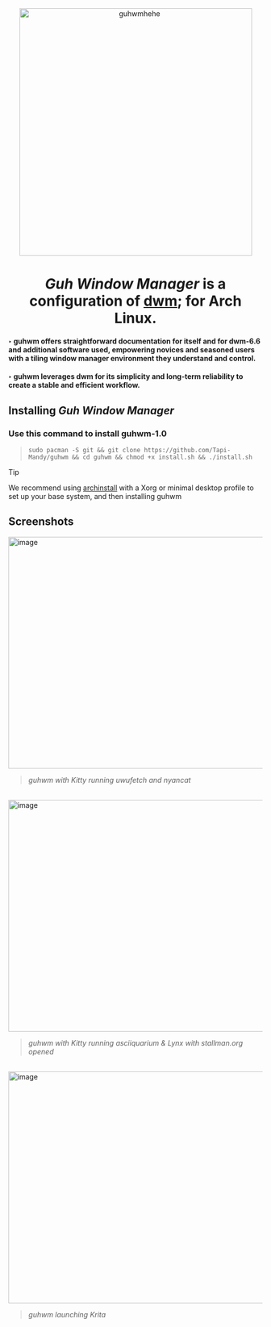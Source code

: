 <div align="center">
<img width="461" height="491" alt="guhwmhehe" src="https://github.com/user-attachments/assets/463dbf66-8daa-48df-b414-cc223e65eea3"/>
</div>
<h1 align="center">
  <i>Guh Window Manager</i> is a configuration of <a href="https://dwm.suckless.org/">dwm</a>; for Arch Linux.
</h1>

#### ‣ guhwm offers straightforward documentation for itself and for dwm-6.6 and additional software used, empowering novices and seasoned users with a tiling window manager environment they understand and control.

#### ‣ guhwm leverages dwm for its simplicity and long-term reliability to create a stable and efficient workflow.

## Installing *Guh Window Manager*

### Use this command to install guhwm-1.0

> `sudo pacman -S git && git clone https://github.com/Tapi-Mandy/guhwm && cd guhwm && chmod +x install.sh && ./install.sh`

> [!TIP]
> We recommend using [archinstall](https://wiki.archlinux.org/title/Archinstall) with a Xorg or minimal desktop profile to set up your base system, and then installing guhwm

## Screenshots
<img width="740" height="460" alt="image" src="https://github.com/user-attachments/assets/aef8cb8e-e00f-4c0a-8e7f-6dc01133d6e7"/>

> *guhwm with Kitty running uwufetch and nyancat*
<br>
<img width="740" height="460" alt="image" src="https://github.com/user-attachments/assets/f9925c6f-a40a-4f35-9d10-9c51f88301a0"/>

> *guhwm with Kitty running asciiquarium & Lynx with stallman.org opened*
<br>
<img width="740" height="460" alt="image" src="https://github.com/user-attachments/assets/37c51b93-8741-4ea4-924d-b3b08f9d1672"/>

> *guhwm launching Krita*
<br>
